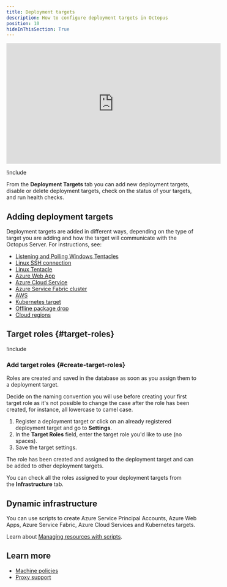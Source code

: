 ```yaml
---
title: Deployment targets
description: How to configure deployment targets in Octopus
position: 10
hideInThisSection: True
---
```


<iframe width="560" height="315" src="https://www.youtube.com/embed/CBws8yDaN4w" frameborder="0" allow="accelerometer; autoplay; encrypted-media; gyroscope; picture-in-picture" allowfullscreen></iframe>

!include <deployment-targets>

From the **Deployment Targets** tab you can add new deployment targets, disable or delete deployment targets, check on the status of your targets, and run health checks.

## Adding deployment targets

Deployment targets are added in different ways, depending on the type of target you are adding and how the target will communicate with the Octopus Server. For instructions, see:

- [Listening and Polling Windows Tentacles](/docs/infrastructure/deployment-targets/tentacle/windows/index.md)
- [Linux SSH connection](/docs/infrastructure/deployment-targets/linux/ssh-target.md)
- [Linux Tentacle](docs/infrastructure/deployment-targets/linux/tentacle/index.md)
- [Azure Web App](/docs/infrastructure/deployment-targets/azure/web-app-targets/index.md)
- [Azure Cloud Service](/docs/infrastructure/deployment-targets/azure/cloud-service-targets/index.md)
- [Azure Service Fabric cluster](/docs/infrastructure/deployment-targets/azure/service-fabric-cluster-targets/index.md)
- [AWS](/docs/infrastructure/accounts/aws/index.md)
- [Kubernetes target](/docs/infrastructure/deployment-targets/kubernetes-target/index.md)
- [Offline package drop](/docs/infrastructure/deployment-targets/offline-package-drop.md)
- [Cloud regions](/docs/infrastructure/deployment-targets/cloud-regions.md)

## Target roles {#target-roles}

!include <target-roles>

### Add target roles {#create-target-roles}

Roles are created and saved in the database as soon as you assign them to a deployment target.

Decide on the naming convention you will use before creating your first target role as it's not possible to change the case after the role has been created, for instance, all lowercase to camel case.

1. Register a deployment target or click on an already registered deployment target and go to **Settings**.
2. In the **Target Roles** field, enter the target role you'd like to use (no spaces).
3. Save the target settings.

The role has been created and assigned to the deployment target and can be added to other deployment targets.

You can check all the roles assigned to your deployment targets from the **Infrastructure** tab.

## Dynamic infrastructure

You can use scripts to create Azure Service Principal Accounts, Azure Web Apps, Azure Service Fabric, Azure Cloud Services and Kubernetes targets.

Learn about [Managing resources with scripts](/docs/infrastructure/deployment-targets/dynamic-infrastructure/index.md).

## Learn more

 - [Machine policies](/docs/infrastructure/deployment-targets/machine-policies.md)
 - [Proxy support](/docs/infrastructure/deployment-targets/proxy-support.md)
